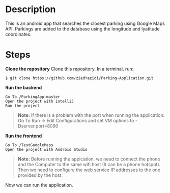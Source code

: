 # Description
This is an android app that searches the closest parking using Google Maps API. Parkings are added to the database using the longitude and lyatitude coordinates.

# Steps

**Clone the repository**
Clone this repository. In a terminal, run:

```
$ git clone https://github.com/ziedYazidi/Parking-Application.git
```


**Run the backend**
```
Go To /ParkingApp-master
Open the project with intelliJ
Run the project
```


> **Note:** If there is a problem with the port when running the application: Go To Run -> Edit Configurations and set VM options to -Dserver.port=8090


**Run the frontend**

```
Go To /TestGoogleMaps
Open the project with Android Studio
```
> **Note:** Before running the appication, we need to connect the phone and the Computer to the same wifi host (It can be a phone hotspot). Then we need to configure the web service IP addresses to the one provided by the host.

Now we can run the application.

